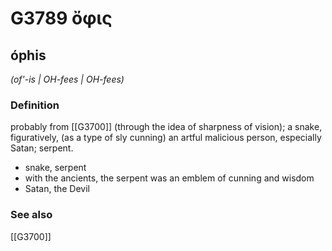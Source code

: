 # G3789 ὄφις

## óphis

_(of'-is | OH-fees | OH-fees)_

### Definition

probably from [[G3700]] (through the idea of sharpness of vision); a snake, figuratively, (as a type of sly cunning) an artful malicious person, especially Satan; serpent.

- snake, serpent
- with the ancients, the serpent was an emblem of cunning and wisdom
- Satan, the Devil

### See also

[[G3700]]

